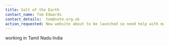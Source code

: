 ```yaml
---
title: Salt of the Earth 
contact_name: Tom Edwards
contact_details:  tom@sote.org.uk
action_requested: New website about to be launched so need help with marketing analytics
---
```

working in Tamil Nadu India